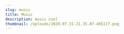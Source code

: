 ```yaml
---
slug: music
title: Music
description: music cool
thumbnail: /uploads/2020.07.31-21.35.07-405117.png
---
```

